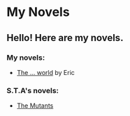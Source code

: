 # My Novels
## Hello! Here are my novels.

### My novels:
- [The ... world]() by Eric

### S.T.A's novels:
- [The Mutants](https://eric1278.github.io/novels/themutants)
